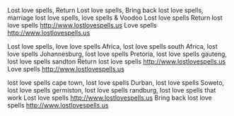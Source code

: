 Lost love spells, Return Lost love spells, Bring back lost love spells, marriage lost love spells, love spells & Voodoo Lost love spells Return lost love spells http://www.lostlovespells.us   Love spells http://www.lostlovespells.us

Lost love spells, love love spells Africa, lost love spells south Africa, lost love spells Johannesburg, lost love spells Pretoria, lost love spells gauteng, lost love spells sandton Return lost love spells http://www.lostlovespells.us
Love spells http://www.lostlovespells.us

lost love spells cape town, lost love spells Durban, lost love spells Soweto, lost love spells germiston, lost love spells randburg, lost love spells that work Lost love spells http://www.lostlovespells.us   Bring back lost love spells http://www.lostlovespells.us
